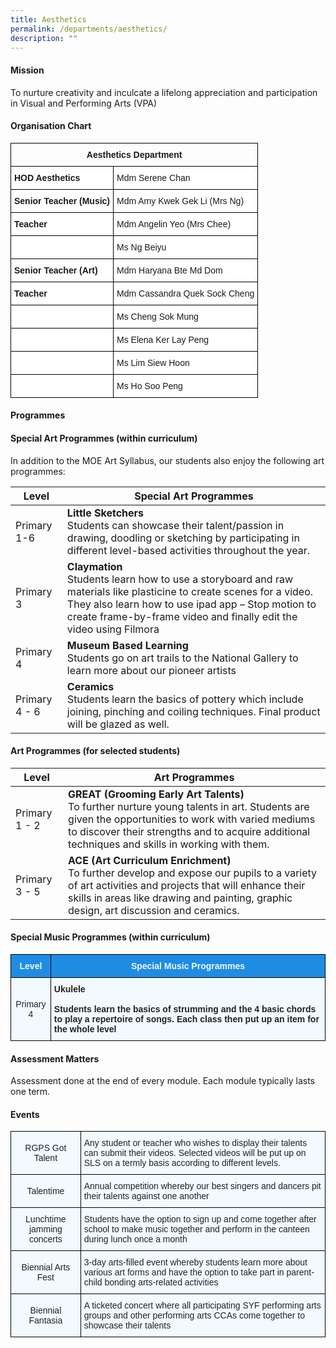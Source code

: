 ```yaml
---
title: Aesthetics
permalink: /departments/aesthetics/
description: ""
---
```

#### **Mission**

To nurture creativity and inculcate a lifelong appreciation and participation in Visual and Performing Arts (VPA)

#### **Organisation Chart**

<style type="text/css">
.tg  {border-collapse:collapse;border-spacing:0;}
.tg td{border-color:black;border-style:solid;border-width:1px;font-family:Arial, sans-serif;font-size:14px;
  overflow:hidden;padding:10px 5px;word-break:normal;}
.tg th{border-color:black;border-style:solid;border-width:1px;font-family:Arial, sans-serif;font-size:14px;
  font-weight:normal;overflow:hidden;padding:10px 5px;word-break:normal;}
.tg .tg-amwm{font-weight:bold;text-align:center;vertical-align:top}
.tg .tg-dgl5{background-color:#FFF;font-weight:bold;text-align:left;vertical-align:top}
.tg .tg-ktyi{background-color:#FFF;text-align:left;vertical-align:top}
</style>
<table class="tg">
<thead>
  <tr>
    <th class="tg-amwm" colspan="2">Aesthetics Department</th>
  </tr>
</thead>
<tbody>
  <tr>
    <td class="tg-dgl5">HOD Aesthetics </td>
    <td class="tg-ktyi">Mdm Serene Chan</td>
  </tr>
  <tr>
    <td class="tg-dgl5">Senior Teacher (Music) </td>
    <td class="tg-ktyi">Mdm Amy Kwek Gek Li (Mrs Ng)</td>
  </tr>
	<tr>
    <td class="tg-dgl5">Teacher</td>
    <td class="tg-ktyi">Mdm Angelin Yeo (Mrs Chee)</td>
  </tr>
	 <tr>
    <td class="tg-ktyi"> </td>
    <td class="tg-ktyi">Ms Ng Beiyu</td>
  </tr>
	<tr>
    <td class="tg-dgl5">Senior Teacher (Art) </td>
    <td class="tg-ktyi">Mdm Haryana Bte Md Dom</td>
  </tr>
  
  <tr>
    <td class="tg-dgl5">Teacher</td>
    <td class="tg-ktyi">Mdm Cassandra Quek Sock Cheng</td>
  </tr>
  <tr>
    <td class="tg-ktyi"> </td>
    <td class="tg-ktyi">Ms Cheng Sok Mung</td>
  </tr>
  <tr>
    <td class="tg-ktyi"> </td>
    <td class="tg-ktyi">Ms Elena Ker Lay Peng</td>
  </tr>
  <tr>
    <td class="tg-ktyi"> </td>
    <td class="tg-ktyi">Ms Lim Siew Hoon</td>
  </tr>
  <tr>
    <td class="tg-ktyi"> </td>
    <td class="tg-ktyi">Ms Ho Soo Peng</td>
  </tr>
</tbody>
</table>

#### **Programmes**

#### Special Art Programmes (within curriculum)

In addition to the MOE Art Syllabus, our students also enjoy the following art programmes:

| Level | Special Art Programmes | 
| -------- | -------- |
|Primary 1-6|**Little Sketchers**<br>Students can showcase their talent/passion in drawing, doodling or sketching by participating in different level-based activities throughout the year.|
|Primary 3| **Claymation**  <br>Students learn how to use a storyboard and raw materials like plasticine to create scenes for a video. They also learn how to use ipad app – Stop motion to create frame-by-frame video and finally edit the video using Filmora |
|Primary 4|**Museum Based Learning**<br>Students go on art trails to the National Gallery to learn more about our pioneer artists|
|Primary 4 - 6|**Ceramics**<br>Students learn the basics of pottery which include joining, pinching and coiling techniques. Final product will be glazed as well.|

#### Art Programmes (for selected students)

| Level | Art Programmes | 
| -------- | -------- |
|Primary 1 - 2| **GREAT (Grooming Early Art Talents)** <br>To further nurture young talents in art. Students are given the opportunities to work with varied mediums to discover their strengths and to acquire additional techniques and skills in working with them.|
|Primary 3 - 5|**ACE (Art Curriculum Enrichment)** <br>To further develop and expose our pupils to a variety of art activities and projects that will enhance their skills in areas like drawing and painting, graphic design, art discussion and ceramics.|

#### Special Music Programmes (within curriculum)

<style type="text/css">
.tg  {border-collapse:collapse;border-spacing:0;}
.tg td{border-color:black;border-style:solid;border-width:1px;font-family:Arial, sans-serif;font-size:14px;
  overflow:hidden;padding:10px 5px;word-break:normal;}
.tg th{border-color:black;border-style:solid;border-width:1px;font-family:Arial, sans-serif;font-size:14px;
  font-weight:normal;overflow:hidden;padding:10px 5px;word-break:normal;}
.tg .tg-ocgt{background-color:#1F8CE4;color:#F2F9FF;font-weight:bold;text-align:center;vertical-align:middle}
.tg .tg-r129{background-color:#F2F9FF;color:#222;text-align:center;vertical-align:middle}
.tg .tg-muqq{background-color:#F2F9FF;color:#222;font-weight:bold;text-align:left;vertical-align:top}
</style>
<table class="tg">
<thead>
  <tr>
    <th class="tg-ocgt"><span style="color:#F2F9FF;background-color:#1F8CE4">Level</span></th>
    <th class="tg-ocgt"><span style="color:#F2F9FF;background-color:#1F8CE4">Special Music Programmes</span></th>
  </tr>
</thead>
<tbody>
  <tr>
    <td class="tg-r129"><span style="color:#222;background-color:#F2F9FF">Primary 4</span></td>
    <td class="tg-muqq">Ukulele<br><br>Students learn the basics of strumming and the 4 basic chords to play a repertoire of songs. Each class then put up an item for the whole level</td>
  </tr>
</tbody>
</table>

#### **Assessment Matters**

Assessment done at the end of every module. Each module typically lasts one term.

#### Events

<style type="text/css">
.tg  {border-collapse:collapse;border-spacing:0;}
.tg td{border-color:black;border-style:solid;border-width:1px;font-family:Arial, sans-serif;font-size:14px;
  overflow:hidden;padding:10px 5px;word-break:normal;}
.tg th{border-color:black;border-style:solid;border-width:1px;font-family:Arial, sans-serif;font-size:14px;
  font-weight:normal;overflow:hidden;padding:10px 5px;word-break:normal;}
.tg .tg-2w19{background-color:#F2F9FF;color:#222;text-align:left;vertical-align:top}
.tg .tg-aaqb{background-color:#F2F9FF;color:#222;text-align:left;vertical-align:middle}
.tg .tg-r129{background-color:#F2F9FF;color:#222;text-align:center;vertical-align:middle}
</style>
<table class="tg">
<thead>
  <tr>
    <th class="tg-r129"><span style="color:#222;background-color:#F2F9FF">RGPS Got Talent</span></th>
    <th class="tg-2w19">Any student or teacher who wishes to display their talents can submit their videos. Selected videos will be put up on SLS on a termly basis according to different levels. </th>
  </tr>
</thead>
<tbody>
  <tr>
    <td class="tg-r129"><span style="color:#222;background-color:#F2F9FF"> Talentime</span></td>
    <td class="tg-2w19">Annual competition whereby our best singers and dancers pit their talents against one another  </td>
  </tr>
  <tr>
    <td class="tg-r129"><span style="color:#222;background-color:#F2F9FF">Lunchtime jamming concerts </span></td>
    <td class="tg-aaqb"><span style="color:#222;background-color:#F2F9FF">Students have the option to sign up and come together after school to make music together and perform in the canteen during lunch once a month</span></td>
  </tr>
  <tr>
    <td class="tg-r129"><span style="color:#222;background-color:#F2F9FF">Biennial Arts Fest</span></td>
    <td class="tg-aaqb"><span style="color:#222;background-color:#F2F9FF">3-day arts-filled event whereby students learn more about various art forms and have the option to take part in parent-child bonding arts-related activities</span></td>
  </tr>
  <tr>
    <td class="tg-r129"><span style="color:#222;background-color:#F2F9FF">Biennial Fantasia</span></td>
    <td class="tg-aaqb"><span style="color:#222;background-color:#F2F9FF">A ticketed concert where all participating SYF performing arts groups and other performing arts CCAs come together to showcase their talents </span></td>
  </tr>
</tbody>
</table>